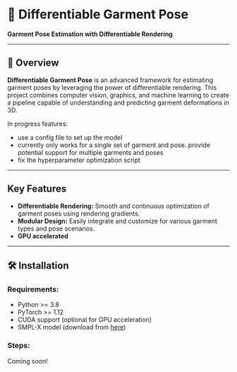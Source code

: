 # 🧵 **Differentiable Garment Pose**  
**Garment Pose Estimation with Differentiable Rendering**

---

## 🚀 **Overview**
**Differentiable Garment Pose** is an advanced framework for estimating garment poses by leveraging the power of differentiable rendering. This project combines computer vision, graphics, and machine learning to create a pipeline capable of understanding and predicting garment deformations in 3D.


In progress features:
- use a config file to set up the model
- currently only works for a single set of garment and pose. provide potential support for multiple garments and poses
- fix the hyperparameter optimization script
---

## **Key Features**
- **Differentiable Rendering:** Smooth and continuous optimization of garment poses using rendering gradients.
- **Modular Design:** Easily integrate and customize for various garment types and pose scenarios.
- **GPU accelerated**

---

## 🛠️ **Installation**
### Requirements:
- Python >= 3.8  
- PyTorch >= 1.12  
- CUDA support (optional for GPU acceleration)  
- SMPL-X model (download from [here](https://smpl-x.is.tue.mpg.de/))

### Steps:
Coming soon!